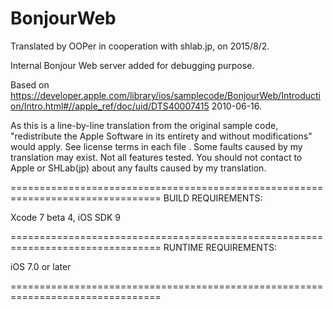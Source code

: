 # BonjourWeb

Translated by OOPer in cooperation with shlab.jp, on 2015/8/2.

Internal Bonjour Web server added for debugging purpose.

Based on
https://developer.apple.com/library/ios/samplecode/BonjourWeb/Introduction/Intro.html#//apple_ref/doc/uid/DTS40007415
2010-06-16.

As this is a line-by-line translation from the original sample code, "redistribute the Apple Software in its entirety and without modifications" would apply. See license terms in each file .
Some faults caused by my translation may exist. Not all features tested.
You should not contact to Apple or SHLab(jp) about any faults caused by my translation.

================================================================================
BUILD REQUIREMENTS:

Xcode 7 beta 4, iOS SDK 9

================================================================================
RUNTIME REQUIREMENTS:

iOS 7.0 or later

================================================================================
